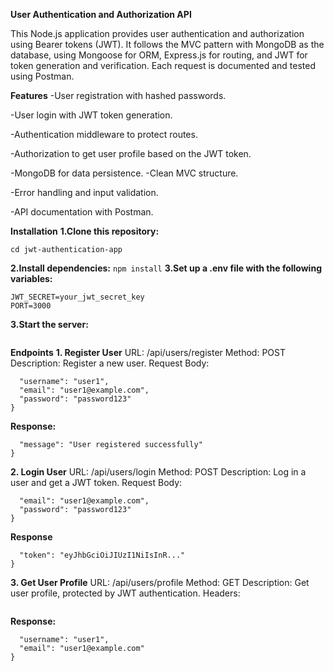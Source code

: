 **User Authentication and Authorization API**

This Node.js application provides user authentication and authorization using Bearer tokens (JWT). It follows the MVC pattern with MongoDB as the database, using Mongoose for ORM, Express.js for routing, and JWT for token generation and verification. Each request is documented and tested using Postman.

**Features**
-User registration with hashed passwords.

-User login with JWT token generation.

-Authentication middleware to protect routes.

-Authorization to get user profile based on the JWT token.

-MongoDB for data persistence.
-Clean MVC structure.

-Error handling and input validation.

-API documentation with Postman.

**Installation**
**1.Clone this repository:**
```git clone https://github.com/your-repo-url.git
cd jwt-authentication-app
```
**2.Install dependencies:**
```npm install```
**3.Set up a .env file with the following variables:**
```MONGO_URI=your_mongodb_uri
JWT_SECRET=your_jwt_secret_key
PORT=3000
```
**3.Start the server:**
```npm start
```

**Endpoints**
**1. Register User**
URL: /api/users/register
Method: POST
Description: Register a new user.
Request Body:
```{
  "username": "user1",
  "email": "user1@example.com",
  "password": "password123"
}
```

**Response:**
```{
  "message": "User registered successfully"
}
```
**2. Login User**
URL: /api/users/login
Method: POST
Description: Log in a user and get a JWT token.
Request Body:
```{
  "email": "user1@example.com",
  "password": "password123"
}
```
**Response**
```{
  "token": "eyJhbGciOiJIUzI1NiIsInR..."
}
```

**3. Get User Profile**
URL: /api/users/profile
Method: GET
Description: Get user profile, protected by JWT authentication.
Headers:
```Authorization: Bearer <token>
```

**Response:**
```{
  "username": "user1",
  "email": "user1@example.com"
}
```
